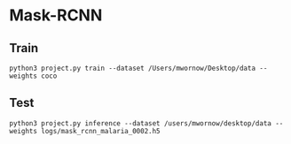 # Mask-RCNN

## Train

`python3 project.py train --dataset /Users/mwornow/Desktop/data --weights coco`

## Test

`python3 project.py inference --dataset /users/mwornow/desktop/data --weights logs/mask_rcnn_malaria_0002.h5`
